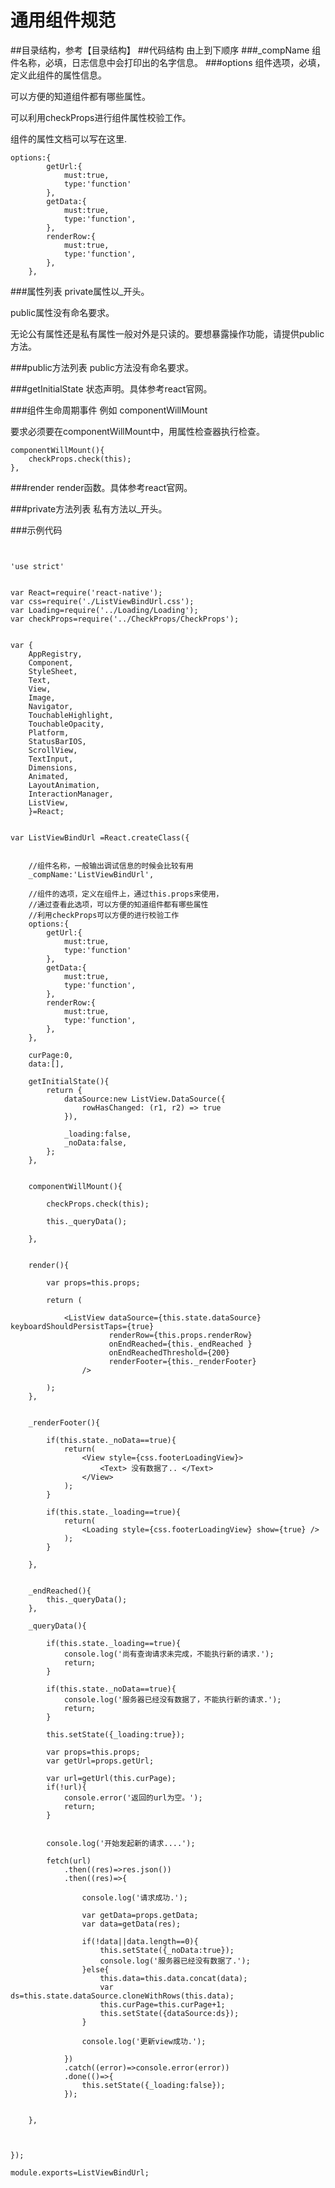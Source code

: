 # 通用组件规范
##目录结构，参考【目录结构】
##代码结构 由上到下顺序
###_compName
组件名称，必填，日志信息中会打印出的名字信息。
###options
组件选项，必填，定义此组件的属性信息。

可以方便的知道组件都有哪些属性。

可以利用checkProps进行组件属性校验工作。

组件的属性文档可以写在这里.

	options:{
	        getUrl:{
	            must:true,
	            type:'function'
	        },
	        getData:{
	            must:true,
	            type:'function',
	        },
	        renderRow:{
	            must:true,
	            type:'function',
	        },
	    },     	    	    
###属性列表
private属性以_开头。

public属性没有命名要求。

无论公有属性还是私有属性一般对外是只读的。要想暴露操作功能，请提供public方法。

###public方法列表
public方法没有命名要求。

###getInitialState
状态声明。具体参考react官网。

###组件生命周期事件
例如 componentWillMount

要求必须要在componentWillMount中，用属性检查器执行检查。

	componentWillMount(){
        checkProps.check(this);
    },

###render
render函数。具体参考react官网。

###private方法列表
私有方法以_开头。

###示例代码
```


'use strict'


var React=require('react-native');
var css=require('./ListViewBindUrl.css');
var Loading=require('../Loading/Loading');
var checkProps=require('../CheckProps/CheckProps');


var {
    AppRegistry,
    Component,
    StyleSheet,
    Text,
    View,
    Image,
    Navigator,
    TouchableHighlight,
    TouchableOpacity,
    Platform,
    StatusBarIOS,
    ScrollView,
    TextInput,
    Dimensions,
    Animated,
    LayoutAnimation,
    InteractionManager,
    ListView,
    }=React;


var ListViewBindUrl =React.createClass({


    //组件名称，一般输出调试信息的时候会比较有用
    _compName:'ListViewBindUrl',

    //组件的选项，定义在组件上，通过this.props来使用，
    //通过查看此选项，可以方便的知道组件都有哪些属性
    //利用checkProps可以方便的进行校验工作
    options:{
        getUrl:{
            must:true,
            type:'function'
        },
        getData:{
            must:true,
            type:'function',
        },
        renderRow:{
            must:true,
            type:'function',
        },
    },

    curPage:0,
    data:[],

    getInitialState(){
        return {
            dataSource:new ListView.DataSource({
                rowHasChanged: (r1, r2) => true
            }),

            _loading:false,
            _noData:false,
        };
    },


    componentWillMount(){

        checkProps.check(this);

        this._queryData();

    },


    render(){

        var props=this.props;

        return (

            <ListView dataSource={this.state.dataSource} keyboardShouldPersistTaps={true}
                      renderRow={this.props.renderRow}
                      onEndReached={this._endReached }
                      onEndReachedThreshold={200}
                      renderFooter={this._renderFooter}
                />

        );
    },


    _renderFooter(){

        if(this.state._noData==true){
            return(
                <View style={css.footerLoadingView}>
                    <Text> 没有数据了.. </Text>
                </View>
            );
        }

        if(this.state._loading==true){
            return(
                <Loading style={css.footerLoadingView} show={true} />
            );
        }

    },


    _endReached(){
        this._queryData();
    },

    _queryData(){

        if(this.state._loading==true){
            console.log('尚有查询请求未完成，不能执行新的请求.');
            return;
        }

        if(this.state._noData==true){
            console.log('服务器已经没有数据了，不能执行新的请求.');
            return;
        }

        this.setState({_loading:true});

        var props=this.props;
        var getUrl=props.getUrl;

        var url=getUrl(this.curPage);
        if(!url){
            console.error('返回的url为空。');
            return;
        }


        console.log('开始发起新的请求....');

        fetch(url)
            .then((res)=>res.json())
            .then((res)=>{

                console.log('请求成功.');

                var getData=props.getData;
                var data=getData(res);

                if(!data||data.length==0){
                    this.setState({_noData:true});
                    console.log('服务器已经没有数据了.');
                }else{
                    this.data=this.data.concat(data);
                    var ds=this.state.dataSource.cloneWithRows(this.data);
                    this.curPage=this.curPage+1;
                    this.setState({dataSource:ds});
                }

                console.log('更新view成功.');

            })
            .catch((error)=>console.error(error))
            .done(()=>{
                this.setState({_loading:false});
            });


    },



});

module.exports=ListViewBindUrl;


```






